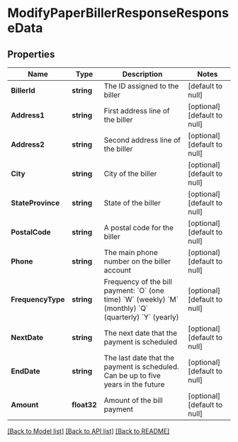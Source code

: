 # ModifyPaperBillerResponseResponseData

## Properties
Name | Type | Description | Notes
------------ | ------------- | ------------- | -------------
**BillerId** | **string** | The ID assigned to the biller | [default to null]
**Address1** | **string** | First address line of the biller | [optional] [default to null]
**Address2** | **string** | Second address line of the biller | [optional] [default to null]
**City** | **string** | City of the biller | [optional] [default to null]
**StateProvince** | **string** | State of the biller | [optional] [default to null]
**PostalCode** | **string** | A postal code for the biller | [optional] [default to null]
**Phone** | **string** | The main phone number on the biller account | [optional] [default to null]
**FrequencyType** | **string** | Frequency of the bill payment: &#x60;O&#x60; (one time) &#x60;W&#x60; (weekly) &#x60;M&#x60; (monthly) &#x60;Q&#x60; (quarterly) &#x60;Y&#x60; (yearly) | [optional] [default to null]
**NextDate** | **string** | The next date that the payment is scheduled | [optional] [default to null]
**EndDate** | **string** | The last date that the payment is scheduled. Can be up to five years in the future | [optional] [default to null]
**Amount** | **float32** | Amount of the bill payment | [optional] [default to null]

[[Back to Model list]](../README.md#documentation-for-models) [[Back to API list]](../README.md#documentation-for-api-endpoints) [[Back to README]](../README.md)

